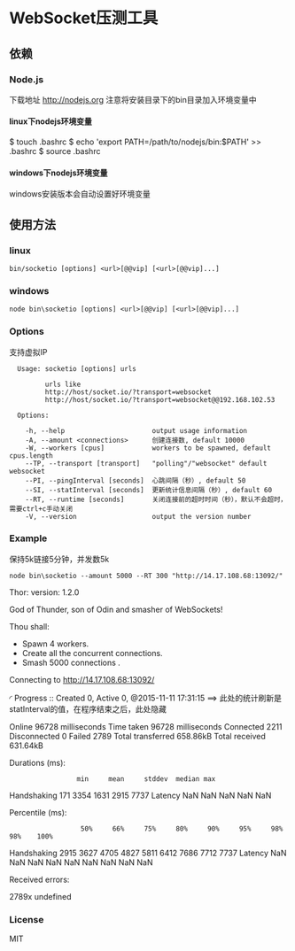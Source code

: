 # WebSocket压测工具

## 依赖

### Node.js

下载地址 http://nodejs.org
注意将安装目录下的bin目录加入环境变量中

#### linux下nodejs环境变量

$ touch .bashrc
$ echo 'export PATH=/path/to/nodejs/bin:$PATH' >> .bashrc
$ source .bashrc

#### windows下nodejs环境变量

windows安装版本会自动设置好环境变量

## 使用方法

### linux

```
bin/socketio [options] <url>[@@vip] [<url>[@@vip]...]
```
### windows

```
node bin\socketio [options] <url>[@@vip] [<url>[@@vip]...]
```

### Options

支持虚拟IP
```
  Usage: socketio [options] urls

         urls like
         http://host/socket.io/?transport=websocket
         http://host/socket.io/?transport=websocket@@192.168.102.53

  Options:

    -h, --help                      output usage information
    -A, --amount <connections>      创建连接数, default 10000
    -W, --workers [cpus]            workers to be spawned, default cpus.length
    --TP, --transport [transport]   "polling"/"websocket" default websocket
    --PI, --pingInterval [seconds]  心跳间隔（秒）, default 50
    --SI, --statInterval [seconds]  更新统计信息间隔（秒）, default 60
    --RT, --runtime [seconds]       关闭连接前的超时时间（秒），默认不会超时，需要ctrl+c手动关闭
    -V, --version                   output the version number
```
### Example

保持5k链接5分钟，并发数5k
```
node bin\socketio --amount 5000 --RT 300 "http://14.17.108.68:13092/"
```

Thor:                                                  version: 1.2.0

God of Thunder, son of Odin and smasher of WebSockets!

Thou shall:
- Spawn 4 workers.
- Create all the concurrent connections.
- Smash 5000 connections .

Connecting to http://14.17.108.68:13092/

  ◜  Progress :: Created 0, Active 0, @2015-11-11 17:31:15 ==> 此处的统计刷新是statInterval的值，在程序结束之后，此处隐藏

Online               96728 milliseconds
Time taken           96728 milliseconds
Connected            2211
Disconnected         0
Failed               2789
Total transferred    658.86kB
Total received       631.64kB

Durations (ms):

                     min     mean     stddev  median max
Handshaking          171     3354       1631    2915 7737
Latency              NaN     NaN         NaN     NaN NaN

Percentile (ms):

                      50%     66%     75%     80%     90%     95%     98%     98%    100%
Handshaking          2915    3627    4705    4827    5811    6412    7686    7712    7737
Latency              NaN     NaN     NaN     NaN     NaN     NaN     NaN     NaN     NaN

Received errors:

2789x                undefined


### License

MIT
